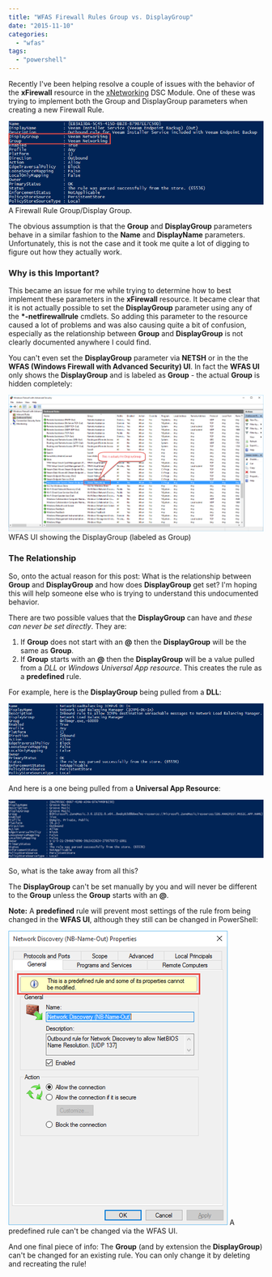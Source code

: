 ```yaml
---
title: "WFAS Firewall Rules Group vs. DisplayGroup"
date: "2015-11-10"
categories:
  - "wfas"
tags:
  - "powershell"
---
```


Recently I've been helping resolve a couple of issues with the behavior of the **xFirewall** resource in the [xNetworking](https://github.com/PowerShell/xNetworking) DSC Module. One of these was trying to implement both the Group and DisplayGroup parameters when creating a new Firewall Rule.

[![A Firewall Rule Group/Display Group.](/images/ss_firewall_rulegroupdisplaygroup.png?w=660)](/images/ss_firewall_rulegroupdisplaygroup.png)
A Firewall Rule Group/Display Group.

The obvious assumption is that the **Group** and **DisplayGroup** parameters behave in a similar fashion to the **Name** and **DisplayName** parameters. Unfortunately, this is not the case and it took me quite a lot of digging to figure out how they actually work.

### Why is this Important?

This became an issue for me while trying to determine how to best implement these parameters in the **xFirewall** resource. It became clear that it is not actually possible to set the **DisplayGroup** parameter using any of the **\*-netfirewallrule** cmdlets. So adding this parameter to the resource caused a lot of problems and was also causing quite a bit of confusion, especially as the relationship between **Group** and **DisplayGroup** is not clearly documented anywhere I could find.

You can't even set the **DisplayGroup** parameter via **NETSH** or in the the **WFAS (Windows Firewall with Advanced Security) UI**. In fact the **WFAS UI** only shows the **DisplayGroup** and is labeled as **Group** - the actual **Group** is hidden completely:

[![WFAS UI showing the DisplayGroup (labeled as Group)](/images/ss_firewall_groupwfasui.png?w=660)](/images/ss_firewall_groupwfasui.png)
WFAS UI showing the DisplayGroup (labeled as Group)

### The Relationship

So, onto the actual reason for this post: What is the relationship between **Group** and **DisplayGroup** and how does **DisplayGroup** get set? I'm hoping this will help someone else who is trying to understand this undocumented behavior.

There are two possible values that the **DisplayGroup** can have and _these can never be set directly_. They are:

1. If **Group** does not start with an **@** then the **DisplayGroup** will be the same as **Group**.
2. If **Group** starts with an **@** then the **DisplayGroup** will be a value pulled from a _DLL_ or _Windows Universal App resource_. This creates the rule as a **predefined** rule.

For example, here is the **DisplayGroup** being pulled from a **DLL**:

[![ss_firewall_ruledll](/images/ss_firewall_ruledll.png?w=660)](/images/ss_firewall_ruledll.png)

And here is a one being pulled from a **Universal App Resource**:

[![ss_firewall_ruleuniversalapp](/images/ss_firewall_ruleuniversalapp.png?w=660)](/images/ss_firewall_ruleuniversalapp.png)

So, what is the take away from all this?

The **DisplayGroup** can't be set manually by you and will never be different to the **Group** unless the **Group** starts with an **@**.

**Note:** A **predefined** rule will prevent most settings of the rule from being changed in the **WFAS UI**, although they still can be changed in PowerShell:

[![A predefined rule can't be changed via the WFAS UI.](/images/ss_firewall_rulepredefined.png)](/images/ss_firewall_rulepredefined.png)
A predefined rule can't be changed via the WFAS UI.

And one final piece of info: The **Group** (and by extension the **DisplayGroup**) can't be changed for an existing rule. You can only change it by deleting and recreating the rule!

